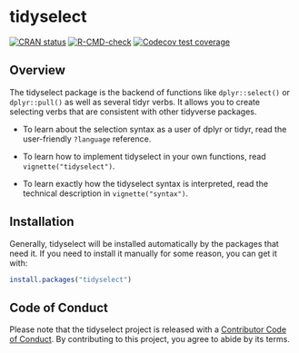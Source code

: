 # tidyselect

<!-- badges: start -->
[![CRAN status](https://www.r-pkg.org/badges/version/tidyselect)](https://cran.r-project.org/package=tidyselect)
[![R-CMD-check](https://github.com/r-lib/tidyselect/actions/workflows/R-CMD-check.yaml/badge.svg)](https://github.com/r-lib/tidyselect/actions/workflows/R-CMD-check.yaml)
[![Codecov test coverage](https://codecov.io/gh/r-lib/tidyselect/graph/badge.svg)](https://app.codecov.io/gh/r-lib/tidyselect)
<!-- badges: end -->

## Overview

The tidyselect package is the backend of functions like `dplyr::select()`
or `dplyr::pull()` as well as several tidyr verbs. It allows you to
create selecting verbs that are consistent with other tidyverse packages.

* To learn about the selection syntax as a user of dplyr or tidyr, read
  the user-friendly `?language` reference.

* To learn how to implement tidyselect in your own functions, read 
  `vignette("tidyselect")`.

* To learn exactly how the tidyselect syntax is interpreted, read the
  technical description in `vignette("syntax")`.

## Installation

Generally, tidyselect will be installed automatically by the packages that need it. If you need to install it manually for some reason, you can get it with:

```r
install.packages("tidyselect")
```

## Code of Conduct

Please note that the tidyselect project is released with a [Contributor Code of Conduct](https://github.com/r-lib/tidyselect/blob/main/.github/CODE_OF_CONDUCT.md). By contributing to this project, you agree to abide by its terms.
